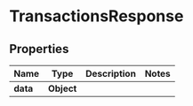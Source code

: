# TransactionsResponse

## Properties
Name | Type | Description | Notes
------------ | ------------- | ------------- | -------------
**data** | **Object** |  | 
